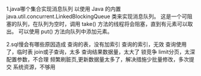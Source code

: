 1.java哪个集合实现消息队列
以使用 Java 的内置 java.util.concurrent.LinkedBlockingQueue 类来实现消息队列。
这是一个可阻塞的队列，在队列为空时，调用 take() 方法的线程将会阻塞，直到有元素可以取出。
可以使用 put() 方法向队列中添加元素。

2.sql慢会有哪些原因造成
查询的表，没有加索引
查询的索引，无效
查询使用了，临时表
join或子查询，太多
查询结果数据量，太大了
锁竞争
limit分页，太深
配置参数，不合理
频繁刷脏页,更新数据量太多了，解决措施少批量修改，多次提交
系统资源，不够用